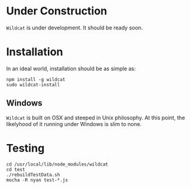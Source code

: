 # Under Construction
`Wildcat` is under development. It should be ready soon. 


# Installation
In an ideal world, installation should be as simple as:

	npm install -g wildcat
	sudo wildcat-install
	
## Windows
`Wildcat` is built on OSX and steeped in Unix philosophy. At this point, the likelyhood of it running under Windows is slim to none. 

# Testing

	cd /usr/local/lib/node_modules/wildcat
	cd test
	./rebuildTestData.sh
	mocha -R nyan test-*.js